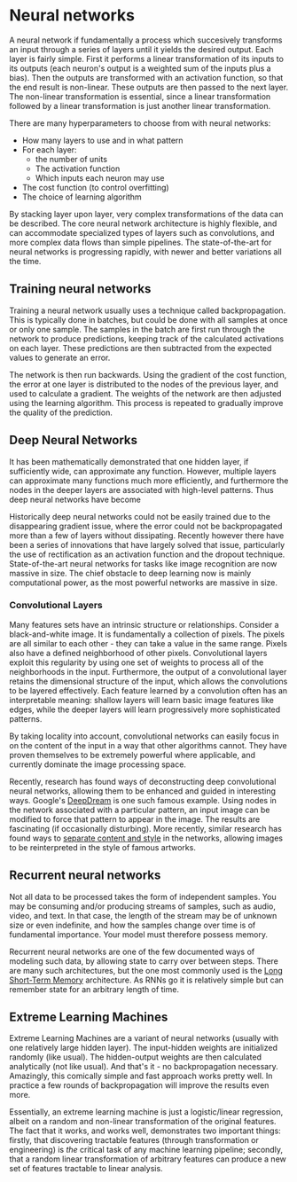 Neural networks
===============

A neural network if fundamentally a process which succesively transforms an input through a series of layers until it yields the desired output.  Each layer is fairly simple.  First it performs a linear transformation of its inputs to its outputs (each neuron's output is a weighted sum of the inputs plus a bias).  Then the outputs are transformed with an activation function, so that the end result is non-linear.  These outputs are then passed to the next layer. The non-linear transformation is essential, since a linear transformation followed by a linear transformation is just another linear transformation.  

There are many hyperparameters to choose from with neural networks:

- How many layers to use and in what pattern
- For each layer:
  - the number of units
  - The activation function
  - Which inputs each neuron may use
- The cost function (to control overfitting)
- The choice of learning algorithm

By stacking layer upon layer, very complex transformations of the data can be described.  The core neural network architecture is highly flexible, and can accommodate specialized types of layers such as convolutions, and more complex data flows than simple pipelines.  The state-of-the-art for neural networks is progressing rapidly, with newer and better variations all the time.  

## Training neural networks

Training a neural network usually uses a technique called backpropagation.  This is typically done in batches, but could be done with all samples at once or only one sample.  The samples in the batch are first run through the network to produce predictions, keeping track of the calculated activations on each layer.  These predictions are then subtracted from the expected values to generate an error.  

The network is then run backwards.  Using the gradient of the cost function, the error at one layer is distributed to the nodes of the previous layer, and used to calculate a gradient.  The weights of the network are then adjusted using the learning algorithm.  This process is repeated to gradually improve the quality of the prediction.  

## Deep Neural Networks

It has been mathematically demonstrated that one hidden layer, if sufficiently wide, can approximate any function.  However, multiple layers can approximate many functions much more efficiently, and furthermore the nodes in the deeper layers are associated with high-level patterns.  Thus deep neural networks have become

Historically deep neural networks could not be easily trained due to the disappearing gradient issue, where the error could not be backpropagated more than a few of layers without dissipating.  Recently however there have been a series of innovations that have largely solved that issue, particularly the use of rectification as an activation function and the dropout technique.  State-of-the-art neural networks for tasks like image recognition are now massive in size. The chief obstacle to deep learning now is mainly computational power, as the most powerful networks are massive in size.  

### Convolutional Layers

Many features sets have an intrinsic structure or relationships.  Consider a black-and-white image.  It is fundamentally a collection of pixels.  The pixels are all similar to each other - they can take a value in the same range.  Pixels also have a defined neighborhood of other pixels.  Convolutional layers exploit this regularity by using one set of weights to process all of the neighborhoods in the input.  Furthermore, the output of a convolutional layer retains the dimensional structure of the input, which allows the convolutions to be layered effectively.  Each feature learned by a convolution often has an interpretable meaning: shallow layers will learn basic image features like edges, while the deeper layers will learn progressively more sophisticated patterns.  

By taking locality into account, convolutional networks can easily focus in on the content of the input in a way that other algorithms cannot.  They have proven themselves to be extremely powerful where applicable, and currently dominate the image processing space.  

Recently, research has found ways of deconstructing deep convolutional neural networks, allowing them to be enhanced and guided in interesting ways.  Google's [DeepDream](https://en.wikipedia.org/wiki/DeepDream) is one such famous example.  Using nodes in the network associated with a particular pattern, an input image can be modified to force that pattern to appear in the image.  The results are fascinating (if occasionally disturbing).  More recently, similar research has found ways to [separate content and style](http://arxiv.org/pdf/1508.06576v1.pdf) in the networks, allowing images to be reinterpreted in the style of famous artworks.  

## Recurrent neural networks

Not all data to be processed takes the form of independent samples.  You may be consuming and/or producing streams of samples, such as audio, video, and text.  In that case, the length of the stream may be of unknown size or even indefinite, and how the samples change over time is of fundamental importance.  Your model must therefore possess memory.  

Recurrent neural networks are one of the few documented ways of modeling such data, by allowing state to carry over between steps.  There are many such architectures, but the one most commonly used is the [Long Short-Term Memory](https://en.wikipedia.org/wiki/Long_short_term_memory) architecture.  As RNNs go it is relatively simple but can remember state for an arbitrary length of time.  

## Extreme Learning Machines

Extreme Learning Machines are a variant of neural networks (usually with one relatively large hidden layer).  The input-hidden weights are initialized randomly (like usual).  The hidden-output weights are then calculated analytically (not like usual).  And that's it - no backpropagation necessary.  Amazingly, this comically simple and fast approach works pretty well.  In practice a few rounds of backpropagation will improve the results even more.

Essentially, an extreme learning machine is just a logistic/linear regression, albeit on a random and non-linear transformation of the original features.  The fact that it works, and works well, demonstrates two important things: firstly, that discovering tractable features (through transformation or engineering) is _the_ critical task of any machine learning pipeline; secondly, that a random linear transformation of arbitrary features can produce a new set of features tractable to linear analysis.  

